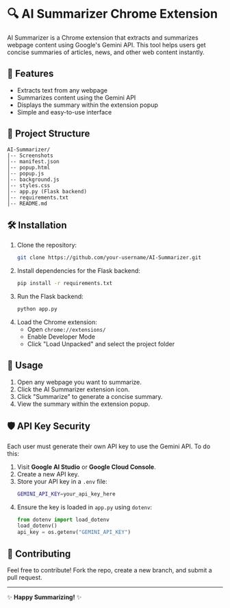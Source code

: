 # 🔍 AI Summarizer Chrome Extension

AI Summarizer is a Chrome extension that extracts and summarizes webpage content using Google's Gemini API. This tool helps users get concise summaries of articles, news, and other web content instantly.

## 🚀 Features
- Extracts text from any webpage
- Summarizes content using the Gemini API
- Displays the summary within the extension popup
- Simple and easy-to-use interface

## 📂 Project Structure
```
AI-Summarizer/
|-- Screenshots
│-- manifest.json
│-- popup.html
│-- popup.js
│-- background.js
│-- styles.css
│-- app.py (Flask backend)
│-- requirements.txt
│-- README.md
```

## 🛠️ Installation
1. Clone the repository:
   ```sh
   git clone https://github.com/your-username/AI-Summarizer.git
   ```
2. Install dependencies for the Flask backend:
   ```sh
   pip install -r requirements.txt
   ```
3. Run the Flask backend:
   ```sh
   python app.py
   ```
4. Load the Chrome extension:
   - Open `chrome://extensions/`
   - Enable Developer Mode
   - Click "Load Unpacked" and select the project folder

## 📝 Usage
1. Open any webpage you want to summarize.
2. Click the AI Summarizer extension icon.
3. Click "Summarize" to generate a concise summary.
4. View the summary within the extension popup.

## 🛡️ API Key Security
Each user must generate their own API key to use the Gemini API. To do this:
1. Visit **Google AI Studio** or **Google Cloud Console**.
2. Create a new API key.
3. Store your API key in a `.env` file:
   ```sh
   GEMINI_API_KEY=your_api_key_here
   ```
4. Ensure the key is loaded in `app.py` using `dotenv`:
   ```python
   from dotenv import load_dotenv
   load_dotenv()
   api_key = os.getenv("GEMINI_API_KEY")
   ```

## 🤝 Contributing
Feel free to contribute! Fork the repo, create a new branch, and submit a pull request.


---
✨ **Happy Summarizing!** ✨
